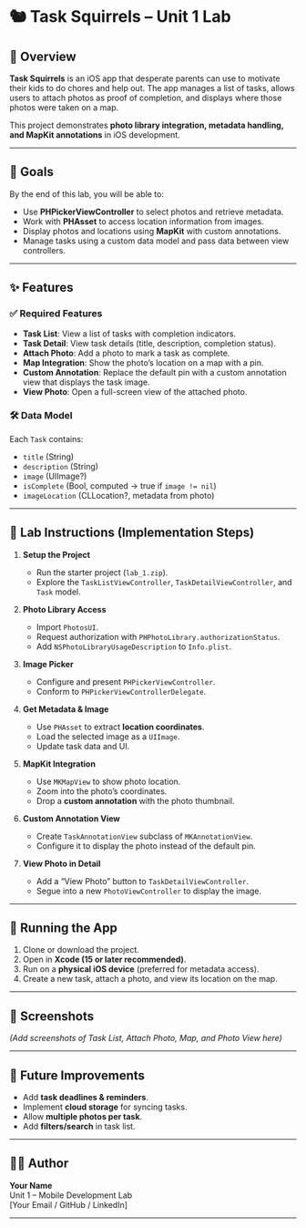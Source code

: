 # 🐿️ Task Squirrels – Unit 1 Lab

## 📌 Overview
**Task Squirrels** is an iOS app that desperate parents can use to motivate their kids to do chores and help out. The app manages a list of tasks, allows users to attach photos as proof of completion, and displays where those photos were taken on a map.  

This project demonstrates **photo library integration, metadata handling, and MapKit annotations** in iOS development.

---

## 🎯 Goals
By the end of this lab, you will be able to:
- Use **PHPickerViewController** to select photos and retrieve metadata.  
- Work with **PHAsset** to access location information from images.  
- Display photos and locations using **MapKit** with custom annotations.  
- Manage tasks using a custom data model and pass data between view controllers.  

---

## ✨ Features

### ✅ Required Features
- **Task List**: View a list of tasks with completion indicators.  
- **Task Detail**: View task details (title, description, completion status).  
- **Attach Photo**: Add a photo to mark a task as complete.  
- **Map Integration**: Show the photo’s location on a map with a pin.  
- **Custom Annotation**: Replace the default pin with a custom annotation view that displays the task image.  
- **View Photo**: Open a full-screen view of the attached photo.  

### 🛠️ Data Model
Each `Task` contains:
- `title` (String)  
- `description` (String)  
- `image` (UIImage?)  
- `isComplete` (Bool, computed → true if `image != nil`)  
- `imageLocation` (CLLocation?, metadata from photo)  

---

## 🧪 Lab Instructions (Implementation Steps)
1. **Setup the Project**  
   - Run the starter project (`lab_1.zip`).  
   - Explore the `TaskListViewController`, `TaskDetailViewController`, and `Task` model.  

2. **Photo Library Access**  
   - Import `PhotosUI`.  
   - Request authorization with `PHPhotoLibrary.authorizationStatus`.  
   - Add `NSPhotoLibraryUsageDescription` to `Info.plist`.  

3. **Image Picker**  
   - Configure and present `PHPickerViewController`.  
   - Conform to `PHPickerViewControllerDelegate`.  

4. **Get Metadata & Image**  
   - Use `PHAsset` to extract **location coordinates**.  
   - Load the selected image as a `UIImage`.  
   - Update task data and UI.  

5. **MapKit Integration**  
   - Use `MKMapView` to show photo location.  
   - Zoom into the photo’s coordinates.  
   - Drop a **custom annotation** with the photo thumbnail.  

6. **Custom Annotation View**  
   - Create `TaskAnnotationView` subclass of `MKAnnotationView`.  
   - Configure it to display the photo instead of the default pin.  

7. **View Photo in Detail**  
   - Add a “View Photo” button to `TaskDetailViewController`.  
   - Segue into a new `PhotoViewController` to display the image.  

---

## 📲 Running the App
1. Clone or download the project.  
2. Open in **Xcode (15 or later recommended)**.  
3. Run on a **physical iOS device** (preferred for metadata access).  
4. Create a new task, attach a photo, and view its location on the map.  

---

## 📸 Screenshots
*(Add screenshots of Task List, Attach Photo, Map, and Photo View here)*  

---

## 🚀 Future Improvements
- Add **task deadlines & reminders**.  
- Implement **cloud storage** for syncing tasks.  
- Allow **multiple photos per task**.  
- Add **filters/search** in task list.  

---

## 👨‍💻 Author
**Your Name**  
Unit 1 – Mobile Development Lab  
[Your Email / GitHub / LinkedIn]  

---
